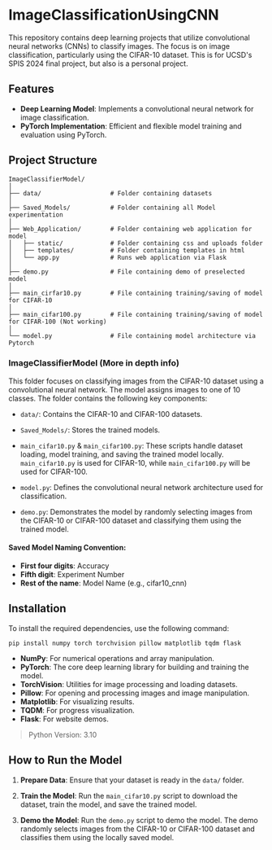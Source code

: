 # ImageClassificationUsingCNN
This repository contains deep learning projects that utilize convolutional neural networks (CNNs) to classify images. The focus is on image classification, particularly using the CIFAR-10 dataset. This is for UCSD's SPIS 2024 final project, but also is a personal project.

## Features
- **Deep Learning Model**: Implements a convolutional neural network for image classification.
- **PyTorch Implementation**: Efficient and flexible model training and evaluation using PyTorch.

## Project Structure

```
ImageClassifierModel/
│
├── data/                   # Folder containing datasets
│
├── Saved_Models/           # Folder containing all Model experimentation
│
├── Web_Application/        # Folder containing web application for model
│   ├── static/             # Folder containing css and uploads folder
│   ├── templates/          # Folder containing templates in html
│   └── app.py              # Runs web application via Flask
│
├── demo.py                 # File containing demo of preselected model
│
├── main_cirfar10.py        # File containing training/saving of model for CIFAR-10 
│
├── main_cifar100.py        # File containing training/saving of model for CIFAR-100 (Not working)
│
└── model.py                # File containing model architecture via Pytorch
```

### ImageClassifierModel (More in depth info)
This folder focuses on classifying images from the CIFAR-10 dataset using a convolutional neural network. The model assigns images to one of 10 classes. The folder contains the following key components:

- `data/`: Contains the CIFAR-10 and CIFAR-100 datasets.

- `Saved_Models/`: Stores the trained models.

- `main_cifar10.py` & `main_cifar100.py`: These scripts handle dataset loading, model training, and saving the trained model locally. `main_cifar10.py` is used for CIFAR-10, while `main_cifar100.py` will be used for CIFAR-100.

- `model.py`: Defines the convolutional neural network architecture used for classification.

- `demo.py`: Demonstrates the model by randomly selecting images from the CIFAR-10 or CIFAR-100 dataset and classifying them using the trained model.

#### Saved Model Naming Convention:
- **First four digits**: Accuracy
- **Fifth digit**: Experiment Number
- **Rest of the name**: Model Name (e.g., cifar10_cnn)
## Installation
To install the required dependencies, use the following command:

```
pip install numpy torch torchvision pillow matplotlib tqdm flask
```

- **NumPy**: For numerical operations and array manipulation.
- **PyTorch**: The core deep learning library for building and training the model.
- **TorchVision**: Utilities for image processing and loading datasets.
- **Pillow**: For opening and processing images and image manipulation.
- **Matplotlib**: For visualizing results.
- **TQDM**: For progress visualization.
- **Flask**: For website demos.

> Python Version: 3.10

## How to Run the Model
1. **Prepare Data**: Ensure that your dataset is ready in the `data/` folder.

2. **Train the Model**: Run the `main_cifar10.py` script to download the dataset, train the model, and save the trained model.

3. **Demo the Model**: Run the `demo.py` script to demo the model. The demo randomly selects images from the CIFAR-10 or CIFAR-100 dataset and classifies them using the locally saved model.

